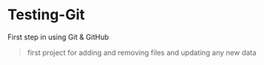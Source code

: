# Testing-Git
First step in using Git &amp; GitHub 
> first project for adding and removing files and updating any new data 
